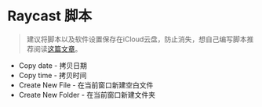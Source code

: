 # Raycast 脚本


> 建议将脚本以及软件设置保存在iCloud云盘，防止消失，想自己编写脚本推荐阅读[这篇文章](https://zhuanlan.zhihu.com/p/342029057)。

- Copy date - 拷贝日期
- Copy time - 拷贝时间
- Create New File - 在当前窗口新建空白文件
- Create New Folder - 在当前窗口新建文件夹


